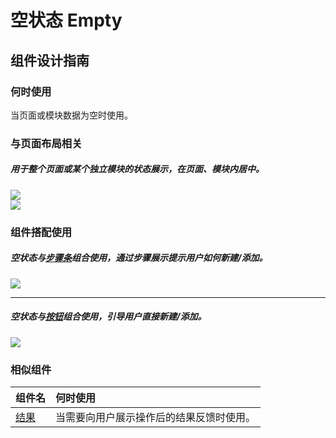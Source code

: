 # 空状态 Empty

## 组件设计指南

### 何时使用

当页面或模块数据为空时使用。

### 与页面布局相关

##### 用于整个页面或某个独立模块的状态展示，在页面、模块内居中。

<div class="legend">
  <div class="item">
    <img src="https://tdesign.gtimg.com/site/design/mobile-guide/empty/empty-1.png" />
  </div>

  <div class="item">
    <img src="https://tdesign.gtimg.com/site/design/mobile-guide/empty/empty-2.png" />
  </div>
</div>

### 组件搭配使用

##### 空状态与[步骤条](./steps)组合使用，通过步骤展示提示用户如何新建/添加。
<div class="legend">
  <div class="item">
    <img src="https://tdesign.gtimg.com/site/design/mobile-guide/empty/empty-3.png" />
  </div>
</div>

<hr />

##### 空状态与[按钮](./button)组合使用，引导用户直接新建/添加。

<div class="legend">
  <div class="item">
    <img src="https://tdesign.gtimg.com/site/design/mobile-guide/empty/empty-4.png" />
  </div>
</div>

### 相似组件

| 组件名           | 何时使用                                 |
| :--------------- | :--------------------------------------- |
| [结果](./result) | 当需要向用户展示操作后的结果反馈时使用。 |
